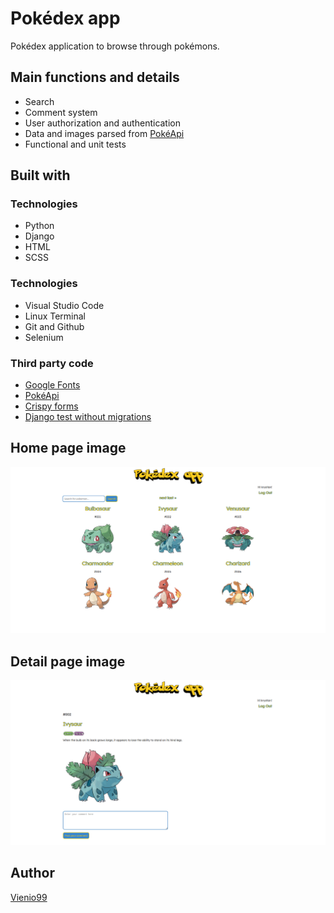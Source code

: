 <h1>Pokédex app</h1>
<p>Pokédex application to browse through pokémons.</p>
<h2>Main functions and details</h2>
  <ul>
    <li>Search</li>
    <li>Comment system</li>
    <li>User authorization and authentication</li>
    <li>Data and images parsed from <a href="https://pokeapi.co/">PokéApi</a></li>
    <li>Functional and unit tests</li>
  </ul> 
<h2>Built with</h2>
<h3>Technologies</h3>
  <ul>
    <li>Python</li>
    <li>Django</li>
    <li>HTML</li>
    <li>SCSS</li>
  </ul> 
<h3>Technologies</h3>
  <ul>
    <li>Visual Studio Code</li>
    <li>Linux Terminal</li>
    <li>Git and Github</li>
    <li>Selenium</li>
  </ul> 
<h3>Third party code</h3>
  <ul>
    <li><a href="https://fonts.google.com/">Google Fonts</a></li>
    <li><a href="https://pokeapi.co/">PokéApi</a></li>
    <li><a href="https://django-crispy-forms.readthedocs.io/en/latest/">Crispy forms</a></li>
    <li><a href="https://pypi.org/project/django-test-without-migrations/">Django test without migrations</a></li>
  </ul> 
<h2>Home page image</h2>
<img src="homePage.png"></img>
<h2>Detail page image</h2>
<img src="detailPage.png"></img>
<h2>Author</h2>
<p><a href="https://github.com/Vienio99">Vienio99</a></p>
